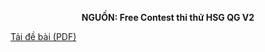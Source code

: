 **<center>NGUỒN: Free Contest thi thử HSG QG V2</center>**

[Tải đề bài (PDF)](/statements/2327/LIS.pdf)